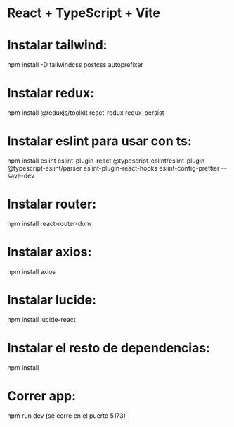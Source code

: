 # React + TypeScript + Vite

# Instalar tailwind:

npm install -D tailwindcss postcss autoprefixer

# Instalar redux:

npm install @reduxjs/toolkit react-redux redux-persist

# Instalar eslint para usar con ts:

npm install eslint eslint-plugin-react @typescript-eslint/eslint-plugin @typescript-eslint/parser eslint-plugin-react-hooks eslint-config-prettier --save-dev

# Instalar router:

npm install react-router-dom

# Instalar axios:

npm install axios

# Instalar lucide:

npm install lucide-react

# Instalar el resto de dependencias:

npm install

# Correr app:

npm run dev (se corre en el puerto 5173)
